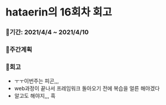 # hataerin의 16회차 회고
### 🥕기간: 2021/4/4 ~ 2021/4/10
### 🍆주간계획
 ### 🥦회고
 - ㅜㅜ이번주는 피곤,,,
 - web과정이 끝나서 프레임워크 돌아오기 전에 복습을 얼른 해야겠다
 - 알고도 해야지,,, 흑
